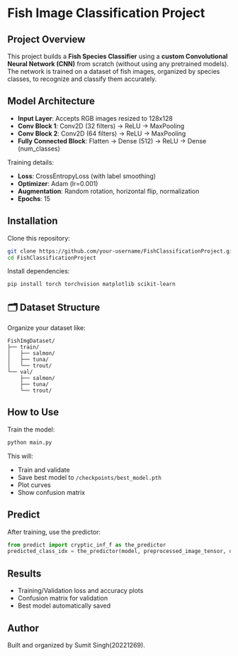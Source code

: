 
# Fish Image Classification Project

##  Project Overview

This project builds a **Fish Species Classifier** using a **custom Convolutional Neural Network (CNN)** from scratch (without using any pretrained models).  
The network is trained on a dataset of fish images, organized by species classes, to recognize and classify them accurately.

##  Model Architecture

- **Input Layer**: Accepts RGB images resized to 128x128
- **Conv Block 1**: Conv2D (32 filters) → ReLU → MaxPooling
- **Conv Block 2**: Conv2D (64 filters) → ReLU → MaxPooling
- **Fully Connected Block**: Flatten → Dense (512) → ReLU → Dense (num_classes)

Training details:
- **Loss**: CrossEntropyLoss (with label smoothing)
- **Optimizer**: Adam (lr=0.001)
- **Augmentation**: Random rotation, horizontal flip, normalization
- **Epochs**: 15

##  Installation

Clone this repository:
```bash
git clone https://github.com/your-username/FishClassificationProject.git
cd FishClassificationProject
```

Install dependencies:
```bash
pip install torch torchvision matplotlib scikit-learn
```

## 🗂️ Dataset Structure

Organize your dataset like:
```
FishImgDataset/
├── train/
│   ├── salmon/
│   ├── tuna/
│   └── trout/
└── val/
    ├── salmon/
    ├── tuna/
    └── trout/
```

##  How to Use

Train the model:
```bash
python main.py
```

This will:
- Train and validate
- Save best model to `/checkpoints/best_model.pth`
- Plot curves
- Show confusion matrix

##  Predict

After training, use the predictor:
```python
from predict import cryptic_inf_f as the_predictor
predicted_class_idx = the_predictor(model, preprocessed_image_tensor, device)
```

##  Results

- Training/Validation loss and accuracy plots
- Confusion matrix for validation
- Best model automatically saved

##  Author

Built and organized by Sumit Singh(20221269).

